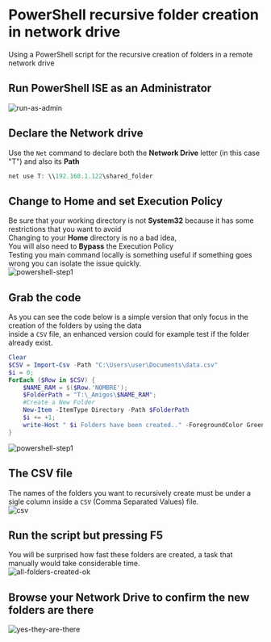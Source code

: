 # PowerShell recursive folder creation in network drive
Using a PowerShell script for the recursive creation of folders in a remote network drive
## Run PowerShell ISE as an Administrator
![run-as-admin](https://github.com/danielurra/PowerShell-recursive-folder-creation-in-network-drive/assets/51704179/332e8ac9-bec7-46f9-a140-c5b23e7d8830)<br>
## Declare the Network drive
Use the `Net` command to declare both the **Network Drive** letter (in this case "T") and also its **Path**<br>
```powershell
net use T: \\192.168.1.122\shared_folder
```
## Change to Home and set Execution Policy
Be sure that your working directory is not **System32** because it has some restrictions that you want to avoid<br>
Changing to your **Home** directory is no a bad idea,<br>
You will also need to **Bypass** the Execution Policy<br>
Testing you main command locally is something useful if something goes wrong you can isolate the issue quickly.<br>
![powershell-step1](https://github.com/danielurra/PowerShell-recursive-folder-creation-in-network-drive/assets/51704179/27abee11-cf87-4c91-9e90-dcddf32a2d73)<br>
## Grab the code
As you can see the code below is a simple version that only focus in the creation of the folders by using the data<br>
inside a `CSV` file, an enhanced version could for example test if the folder already exist.<br>
```powershell
Clear
$CSV = Import-Csv -Path "C:\Users\user\Documents\data.csv"
$i = 0;
ForEach ($Row in $CSV) {
    $NAME_RAM = $($Row.'NOMBRE');
    $FolderPath = "T:\_Amigos\$NAME_RAM";
    #Create a New Folder
    New-Item -ItemType Directory -Path $FolderPath
    $i += +1;
    write-Host " $i Folders have been created.." -ForegroundColor Green -BackgroundColor DarkGreen
}
```
![powershell-step1](https://github.com/danielurra/PowerShell-recursive-folder-creation-in-network-drive/assets/51704179/3b36212f-8fb7-43a4-b88a-7ff5fa52e4fa)<br>
## The CSV file
The names of the folders you want to recursively create must be under a sigle column inside a `CSV` (Comma Separated Values) file.<br>
![csv](https://github.com/danielurra/PowerShell-recursive-folder-creation-in-network-drive/assets/51704179/d846eed5-831e-49bd-95a2-e3b9f12c88a4)<br>
## Run the script but pressing F5
You will be surprised how fast these folders are created, a task that manually would take considerable time.<br>
![all-folders-created-ok](https://github.com/danielurra/PowerShell-recursive-folder-creation-in-network-drive/assets/51704179/c800a750-895e-4194-a169-5fe11628487f)<br>
## Browse your Network Drive to confirm the new folders are there
![yes-they-are-there](https://github.com/danielurra/PowerShell-recursive-folder-creation-in-network-drive/assets/51704179/0e687e00-7069-4146-92c9-a16edc9fb350)<br>



